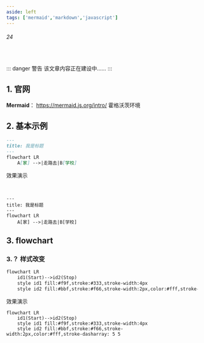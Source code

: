 ```yaml
---
aside: left
tags: ['mermaid','markdown','javascript']
---
```

 
###### 24
 
<br/>
 
::: danger <Badge type='warning'>警告</Badge>
该文章内容正在建设中......
:::


## 1. 官网

**Mermaid**： https://mermaid.js.org/intro/ <Badge type='tip'>霍格沃茨环境</Badge>


## 2. 基本示例


```markdown
---
title: 我是标题
---
flowchart LR
    A[家] -->|走路去|B[学校]
```


<Badge type='info'>效果演示</Badge>

<br/>


```mermaid
---
title: 我是标题
---
flowchart LR
    A[家] -->|走路去|B[学校]
```

## 3. flowchart 

### 3.？ 样式改变

```markdown
flowchart LR
    id1(Start)-->id2(Stop)
    style id1 fill:#f9f,stroke:#333,stroke-width:4px
    style id2 fill:#bbf,stroke:#f66,stroke-width:2px,color:#fff,stroke-dasharray: 5 5
```

<Badge type='warning'>效果演示</Badge>

```mermaid
flowchart LR
    id1(Start)-->id2(Stop)
    style id1 fill:#f9f,stroke:#333,stroke-width:4px
    style id2 fill:#bbf,stroke:#f66,stroke-width:2px,color:#fff,stroke-dasharray: 5 5
```


